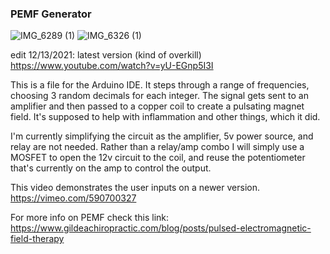 ### PEMF Generator
![IMG_6289 (1)](https://user-images.githubusercontent.com/62268115/125211923-9260d980-e26f-11eb-8e3a-fc932c00c923.JPG)
![IMG_6326 (1)](https://user-images.githubusercontent.com/62268115/125211925-93920680-e26f-11eb-8716-7c1ec0afea1b.JPG)

edit 12/13/2021: latest version (kind of overkill) https://www.youtube.com/watch?v=yU-EGnp5I3I


This is a file for the Arduino IDE. It steps through a range of frequencies, choosing 3 random decimals for each integer. The signal gets sent to an amplifier and then passed to a copper coil to create a pulsating magnet field. It's supposed to help with inflammation and other things, which it did.

I'm currently simplifying the circuit as the amplifier, 5v power source, and relay are not needed.  Rather than a relay/amp combo I will simply use a MOSFET to open the 12v circuit to the coil, and reuse the potentiometer that's currently on the amp to control the output. 

This video demonstrates the user inputs on a newer version. 
https://vimeo.com/590700327

For more info on PEMF check this link:
https://www.gildeachiropractic.com/blog/posts/pulsed-electromagnetic-field-therapy
